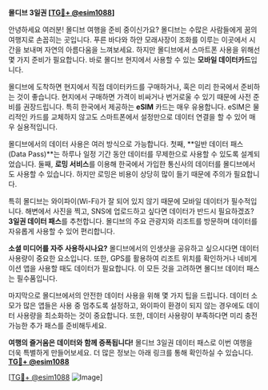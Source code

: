 **몰디브 3일권 [[TG💪+ @esim1088](https://t.me/s/esim1088)]**

안녕하세요 여러분! 몰디브 여행을 준비 중이신가요? 몰디브는 수많은 사람들에게 꿈의 여행지로 손꼽히는 곳입니다. 푸른 바다와 하얀 모래사장이 조화를 이루는 이곳에서 시간을 보내며 자연의 아름다움을 느껴보세요. 하지만 몰디브에서 스마트폰 사용을 위해선 몇 가지 준비가 필요합니다. 바로 몰디브 현지에서 사용할 수 있는 **모바일 데이터카드**입니다.

몰디브에 도착하면 현지에서 직접 데이터카드를 구매하거나, 혹은 미리 한국에서 준비하는 것이 좋습니다. 현지에서 구매하면 가격이 비싸거나 번거로울 수 있기 때문에 사전 준비를 권장드립니다. 특히 한국에서 제공하는 **eSIM** 카드는 매우 유용합니다. eSIM은 물리적인 카드를 교체하지 않고도 스마트폰에서 설정만으로 데이터 연결을 할 수 있어 매우 실용적입니다.

몰디브에서의 데이터 사용은 여러 방식으로 가능합니다. 첫째, **일반 데이터 패스(Data Pass)**는 하루나 일정 기간 동안 데이터를 무제한으로 사용할 수 있도록 설계되었습니다. 둘째, **로밍 서비스**를 이용해 한국에서 가입한 통신사의 데이터를 몰디브에서도 사용할 수 있습니다. 하지만 로밍은 비용이 상당히 많이 들기 때문에 주의가 필요합니다.

특히 몰디브는 와이파이(Wi-Fi)가 잘 되어 있지 않기 때문에 모바일 데이터가 필수적입니다. 해변에서 사진을 찍고, SNS에 업로드하고 싶다면 데이터가 반드시 필요하겠죠? **3일권 데이터 패스**를 추천합니다. 몰디브의 주요 관광지와 리조트를 방문하며 데이터를 자유롭게 사용할 수 있어 편리합니다.

**소셜 미디어를 자주 사용하시나요?** 몰디브에서의 인생샷을 공유하고 싶으시다면 데이터 사용량이 중요한 요소입니다. 또한, GPS를 활용하여 리조트 위치를 확인하거나 네비게이션 앱을 사용할 때도 데이터가 필요합니다. 이 모든 것을 고려하면 몰디브 데이터 패스는 필수품입니다.

마지막으로 몰디브에서의 안전한 데이터 사용을 위해 몇 가지 팁을 드립니다. 데이터 소모가 많은 앱들은 사용 중 멈추도록 설정하고, 와이파이 환경이 되지 않는 경우에도 데이터 사용량을 최소화하는 것이 중요합니다. 또한, 데이터 사용량이 부족하다면 미리 충전 가능한 추가 패스를 준비해두세요.

**여행의 즐거움은 데이터와 함께 증폭됩니다!** 몰디브 3일권 데이터 패스로 이번 여행을 더욱 특별하게 만들어보세요. 더 많은 정보는 아래 링크를 통해 확인하실 수 있습니다. **[TG💪+ @esim1088](https://t.me/s/esim1088)**

[[TG💪+ @esim1088](https://t.me/s/esim1088) ![Image](https://i.postimg.cc/Y0z9fWf4/image.png)]